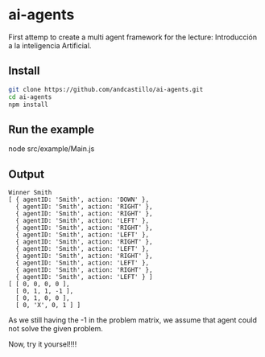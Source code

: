 # ai-agents

First attemp to create a multi agent framework for the lecture: Introducción a la inteligencia Artificial. 

## Install

``` bash
git clone https://github.com/andcastillo/ai-agents.git
cd ai-agents
npm install 
```

## Run the example

node src/example/Main.js

## Output

```
Winner Smith
[ { agentID: 'Smith', action: 'DOWN' },
  { agentID: 'Smith', action: 'RIGHT' },
  { agentID: 'Smith', action: 'RIGHT' },
  { agentID: 'Smith', action: 'LEFT' },
  { agentID: 'Smith', action: 'RIGHT' },
  { agentID: 'Smith', action: 'LEFT' },
  { agentID: 'Smith', action: 'RIGHT' },
  { agentID: 'Smith', action: 'LEFT' },
  { agentID: 'Smith', action: 'RIGHT' },
  { agentID: 'Smith', action: 'LEFT' },
  { agentID: 'Smith', action: 'RIGHT' },
  { agentID: 'Smith', action: 'LEFT' } ]
[ [ 0, 0, 0, 0 ],
  [ 0, 1, 1, -1 ],
  [ 0, 1, 0, 0 ],
  [ 0, 'X', 0, 1 ] ]
```
  
  As we still having the -1 in the problem matrix, we assume that agent could not solve the given problem.
  
  Now, try it yoursel!!!!
